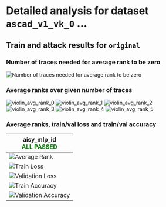 
# Detailed analysis for dataset `ascad_v1_vk_0` ...


## Train and attack results for `original` 


### Number of traces needed for average rank to be zero 

![Number of traces needed for average rank to be zero](../plots/original/ascad_v1_vk_0/violin.svg)


### Average ranks over given number of traces 

![violin_avg_rank_0](../plots/original/ascad_v1_vk_0/violin_avg_rank_0.svg)
![violin_avg_rank_1](../plots/original/ascad_v1_vk_0/violin_avg_rank_1.svg)
![violin_avg_rank_2](../plots/original/ascad_v1_vk_0/violin_avg_rank_2.svg)
![violin_avg_rank_3](../plots/original/ascad_v1_vk_0/violin_avg_rank_3.svg)
![violin_avg_rank_4](../plots/original/ascad_v1_vk_0/violin_avg_rank_4.svg)
![violin_avg_rank_5](../plots/original/ascad_v1_vk_0/violin_avg_rank_5.svg)

### Average ranks, train/val loss and train/val accuracy 


|aisy_mlp_id<br><span style='color:green'>**ALL PASSED** </span>|
|---|
|![Average Rank](../plots/original/ascad_v1_vk_0/aisy_mlp_id/average_rank.svg)|
|![Train Loss](../plots/original/ascad_v1_vk_0/aisy_mlp_id/train_loss.svg)|
|![Validation Loss](../plots/original/ascad_v1_vk_0/aisy_mlp_id/val_loss.svg)|
|![Train Accuracy](../plots/original/ascad_v1_vk_0/aisy_mlp_id/train_acc.svg)|
|![Validation Accuracy](../plots/original/ascad_v1_vk_0/aisy_mlp_id/val_acc.svg)|

